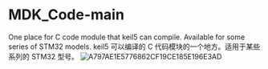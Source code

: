 # MDK_Code-main
One place for C code module that keil5 can compile. Available for some series of STM32 models.
keil5 可以编译的 C 代码模块的一个地方。适用于某些系列的 STM32 型号。
![A797AE1E5776862CF19CE185E196E3AD](https://github.com/user-attachments/assets/0466a84f-c05d-4680-a03e-423f711eb653)
